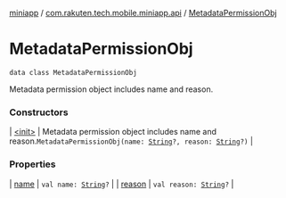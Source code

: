 [miniapp](../../index.md) / [com.rakuten.tech.mobile.miniapp.api](../index.md) / [MetadataPermissionObj](./index.md)

# MetadataPermissionObj

`data class MetadataPermissionObj`

Metadata permission object includes name and reason.

### Constructors

| [&lt;init&gt;](-init-.md) | Metadata permission object includes name and reason.`MetadataPermissionObj(name: `[`String`](https://kotlinlang.org/api/latest/jvm/stdlib/kotlin/-string/index.html)`?, reason: `[`String`](https://kotlinlang.org/api/latest/jvm/stdlib/kotlin/-string/index.html)`?)` |

### Properties

| [name](name.md) | `val name: `[`String`](https://kotlinlang.org/api/latest/jvm/stdlib/kotlin/-string/index.html)`?` |
| [reason](reason.md) | `val reason: `[`String`](https://kotlinlang.org/api/latest/jvm/stdlib/kotlin/-string/index.html)`?` |

